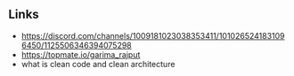 ## Links

- https://discord.com/channels/1009181023038353411/1010265241831096450/1125506346394075298
- https://topmate.io/garima_rajput
- what is clean code and clean architecture 